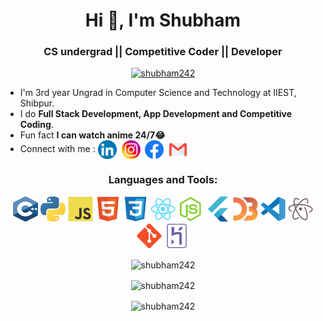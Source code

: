 
<h1 align="center">Hi 👋, I'm Shubham</h1>
<h3 align="center">CS undergrad || Competitive Coder || Developer</h3>


<p align="center"> <a href="https://github.com/ryo-ma/github-profile-trophy"><img src="https://github-profile-trophy.vercel.app/?username=shubham242" alt="shubham242" /></a> </p>


- I'm 3rd year Ungrad in Computer Science and Technology at IIEST, Shibpur.
- I do **Full Stack Development, App Development and Competitive Coding**.
- Fun fact **I can watch anime 24/7😂**
- Connect with me : 
<a href="https://linkedin.com/in/shubham-goyal-b392901b3"><img align="center" src="/icons/linkedin.svg" alt="shubham-goyal-b392901b3" height="30" width="30" /></a>&nbsp;
<a href="https://instagram.com/shubham.24.2"><img align="center" src="/icons/instagram.svg" alt="shubham24.2" height="30" width="30" /></a>&nbsp;
<a href="https://www.facebook.com/profile.php?id=100040831035967"><img align="center" src="/icons/facebook.svg" alt="shubham24.2" height="30" width="30" /></a>&nbsp;
<a href="mailto:vivekgoyal164@gmail.com"><img align="center" src="/icons/gmail.svg" alt="shubham24.2" height="30" width="30" /></a>

<h3 align="center">Languages and Tools:</h3>
<p align="center">
  <img src="/icons/c++.svg" alt="c" width="40" height="40"/>
  <img src="/icons/python.svg" alt="c" width="40" height="40"/>
  <img src="/icons/javascript.svg" alt="c" width="40" height="40"/>
  <img src="/icons/html5.svg" alt="c" width="40" height="40"/>
  <img src="/icons/css3.svg" alt="c" width="40" height="40"/>
  <img src="/icons/react.svg" alt="c" width="40" height="40"/>
  <img src="/icons/nodejs.svg" alt="c" width="40" height="40"/>
  <img src="/icons/flutter.svg" alt="c" width="40" height="40"/>
  <img src="/icons/d3js.svg" alt="c" width="40" height="40"/>
  <img src="/icons/vscode.svg" alt="c" width="40" height="40"/>
  <img src="/icons/atom.svg" alt="c" width="40" height="40"/>
  <img src="/icons/git.svg" alt="c" width="40" height="40"/>
  <img src="/icons/heroku.svg" alt="c" width="40" height="40"/>
</p>
<div align="center">
<p><img align="center" src="https://github-readme-stats.vercel.app/api/top-langs/?username=shubham242&layout=compact" alt="shubham242" /></p>
<p><img align="center" src="https://github-readme-stats.vercel.app/api?username=shubham242&theme=default&show_icons=true" alt="shubham242" /></p>
<p><img align="center" src="https://github-readme-streak-stats.herokuapp.com/?user=shubham242&" alt="shubham242" /></p>
</div>
